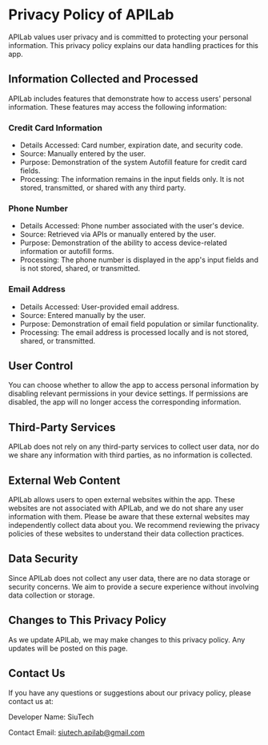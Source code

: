 # Privacy Policy of APILab
APILab values user privacy and is committed to protecting your personal information. This privacy policy explains our data handling practices for this app.

## Information Collected and Processed
APILab includes features that demonstrate how to access users' personal information. These features may access the following information:

### Credit Card Information
* Details Accessed: Card number, expiration date, and security code.
* Source: Manually entered by the user.
* Purpose: Demonstration of the system Autofill feature for credit card fields.
* Processing: The information remains in the input fields only. It is not stored, transmitted, or shared with any third party.

### Phone Number
* Details Accessed: Phone number associated with the user's device.
* Source: Retrieved via APIs or manually entered by the user.
* Purpose: Demonstration of the ability to access device-related information or autofill forms.
* Processing: The phone number is displayed in the app's input fields and is not stored, shared, or transmitted.

### Email Address
* Details Accessed: User-provided email address.
* Source: Entered manually by the user.
* Purpose: Demonstration of email field population or similar functionality.
* Processing: The email address is processed locally and is not stored, shared, or transmitted.

## User Control
You can choose whether to allow the app to access personal information by disabling relevant permissions in your device settings. If permissions are disabled, the app will no longer access the corresponding information.

## Third-Party Services
APILab does not rely on any third-party services to collect user data, nor do we share any information with third parties, as no information is collected.

## External Web Content
APILab allows users to open external websites within the app. These websites are not associated with APILab, and we do not share any user information with them. Please be aware that these external websites may independently collect data about you. We recommend reviewing the privacy policies of these websites to understand their data collection practices.

## Data Security
Since APILab does not collect any user data, there are no data storage or security concerns. We aim to provide a secure experience without involving data collection or storage.

## Changes to This Privacy Policy
As we update APILab, we may make changes to this privacy policy. Any updates will be posted on this page.

## Contact Us
If you have any questions or suggestions about our privacy policy, please contact us at:

Developer Name: SiuTech

Contact Email: siutech.apilab@gmail.com
